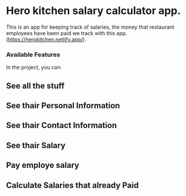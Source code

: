 # Hero kitchen salary calculator app.

This is an app for keeping track of salaries, the money that restaurant employees have been paid we track with this app. (https://herokitchen.netlify.app/).

### Available Features

In the project, you can:

## See all the stuff
## See thair Personal Information
## See thair Contact Information
## See thair Salary
## Pay employe salary
## Calculate Salaries that already Paid

